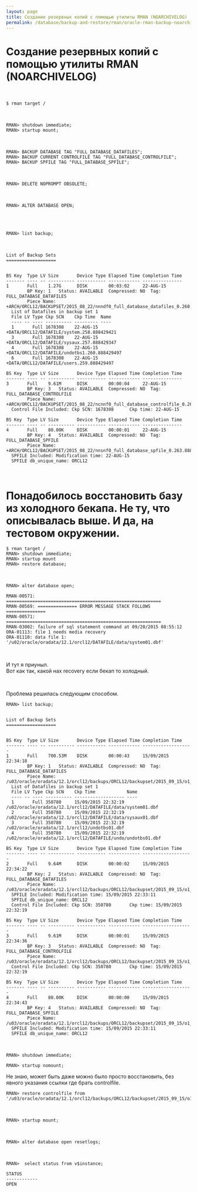 ```yaml
---
layout: page
title: Создание резервных копий с помощью утилиты RMAN (NOARCHIVELOG)
permalink: /database/backup-and-restore/rman/oracle-rman-backup-noarchivelog/
---
```


# Создание резервных копий с помощью утилиты RMAN (NOARCHIVELOG)

<br/>

    $ rman target /

<br/>

    RMAN> shutdown immediate;  
    RMAN> startup mount;

<br/>

    RMAN> BACKUP DATABASE TAG "FULL_DATABASE_DATAFILES";
    RMAN> BACKUP CURRENT CONTROLFILE TAG "FULL_DATABASE_CONTROLFILE";
    RMAN> BACKUP SPFILE TAG "FULL_DATABASE_SPFILE";

<br/>

    RMAN> DELETE NOPROMPT OBSOLETE;

<br/>

    RMAN> ALTER DATABASE OPEN;

<br/>
<br/>

    RMAN> list backup;

<br/>

    List of Backup Sets
    ===================


    BS Key  Type LV Size       Device Type Elapsed Time Completion Time
    ------- ---- -- ---------- ----------- ------------ ---------------
    1       Full    1.27G      DISK        00:03:02     22-AUG-15
            BP Key: 1   Status: AVAILABLE  Compressed: NO  Tag: FULL_DATABASE_DATAFILES
            Piece Name: +ARCH/ORCL12/BACKUPSET/2015_08_22/nnndf0_full_database_datafiles_0.260.888436705
      List of Datafiles in backup set 1
      File LV Type Ckp SCN    Ckp Time  Name
      ---- -- ---- ---------- --------- ----
      1       Full 1678308    22-AUG-15 +DATA/ORCL12/DATAFILE/system.258.888429421
      3       Full 1678308    22-AUG-15 +DATA/ORCL12/DATAFILE/sysaux.257.888429347
      4       Full 1678308    22-AUG-15 +DATA/ORCL12/DATAFILE/undotbs1.260.888429497
      6       Full 1678308    22-AUG-15 +DATA/ORCL12/DATAFILE/users.259.888429497

    BS Key  Type LV Size       Device Type Elapsed Time Completion Time
    ------- ---- -- ---------- ----------- ------------ ---------------
    3       Full    9.61M      DISK        00:00:04     22-AUG-15
            BP Key: 3   Status: AVAILABLE  Compressed: NO  Tag: FULL_DATABASE_CONTROLFILE
            Piece Name: +ARCH/ORCL12/BACKUPSET/2015_08_22/ncnnf0_full_database_controlfile_0.262.888436943
      Control File Included: Ckp SCN: 1678308      Ckp time: 22-AUG-15

    BS Key  Type LV Size       Device Type Elapsed Time Completion Time
    ------- ---- -- ---------- ----------- ------------ ---------------
    4       Full    80.00K     DISK        00:00:01     22-AUG-15
            BP Key: 4   Status: AVAILABLE  Compressed: NO  Tag: FULL_DATABASE_SPFILE
            Piece Name: +ARCH/ORCL12/BACKUPSET/2015_08_22/nnsnf0_full_database_spfile_0.263.888436995
      SPFILE Included: Modification time: 22-AUG-15
      SPFILE db_unique_name: ORCL12

<br/>

# Понадобилось восстановить базу из холодного бекапа. Не ту, что описывалась выше. И да, на тестовом окружении.


    $ rman target /
    RMAN> shutdown immediate;
    RMAN> startup mount
    RMAN> restore database;

<br/>

    RMAN> alter database open;

    RMAN-00571: ===========================================================
    RMAN-00569: =============== ERROR MESSAGE STACK FOLLOWS ===============
    RMAN-00571: ===========================================================
    RMAN-03002: failure of sql statement command at 09/20/2015 08:55:12
    ORA-01113: file 1 needs media recovery
    ORA-01110: data file 1: '/u02/oracle/oradata/12.1/orcl12/DATAFILE/data/system01.dbf'


<br/>

И тут я приуныл.  
Вот как так, какой нах recovery если бекап то холодный.

<br/>

Проблема решилась следующим способом.


    RMAN> list backup;


    List of Backup Sets
    ===================


    BS Key  Type LV Size       Device Type Elapsed Time Completion Time
    ------- ---- -- ---------- ----------- ------------ -------------------
    1       Full    700.53M    DISK        00:00:43     15/09/2015 22:34:18
            BP Key: 1   Status: AVAILABLE  Compressed: NO  Tag: FULL_DATABASE_DATAFILES
            Piece Name: /u03/oracle/oradata/12.1/orcl12/backups/ORCL12/backupset/2015_09_15/o1_mf_nnndf_FULL_DATABASE_DATAFI_bzko7zd1_.bkp
      List of Datafiles in backup set 1
      File LV Type Ckp SCN    Ckp Time            Name
      ---- -- ---- ---------- ------------------- ----
      1       Full 350780     15/09/2015 22:32:19 /u02/oracle/oradata/12.1/orcl12/DATAFILE/data/system01.dbf
      2       Full 350780     15/09/2015 22:32:19 /u02/oracle/oradata/12.1/orcl12/DATAFILE/data/sysaux01.dbf
      3       Full 350780     15/09/2015 22:32:19 /u02/oracle/oradata/12.1/orcl12/undotbs01.dbf
      4       Full 350780     15/09/2015 22:32:19 /u02/oracle/oradata/12.1/orcl12/DATAFILE/undo/undotbs01.dbf

    BS Key  Type LV Size       Device Type Elapsed Time Completion Time
    ------- ---- -- ---------- ----------- ------------ -------------------
    2       Full    9.64M      DISK        00:00:02     15/09/2015 22:34:22
            BP Key: 2   Status: AVAILABLE  Compressed: NO  Tag: FULL_DATABASE_DATAFILES
            Piece Name: /u03/oracle/oradata/12.1/orcl12/backups/ORCL12/backupset/2015_09_15/o1_mf_ncsnf_FULL_DATABASE_DATAFI_bzko9g0f_.bkp
      SPFILE Included: Modification time: 15/09/2015 22:33:11
      SPFILE db_unique_name: ORCL12
      Control File Included: Ckp SCN: 350780       Ckp time: 15/09/2015 22:32:19

    BS Key  Type LV Size       Device Type Elapsed Time Completion Time
    ------- ---- -- ---------- ----------- ------------ -------------------
    3       Full    9.61M      DISK        00:00:01     15/09/2015 22:34:36
            BP Key: 3   Status: AVAILABLE  Compressed: NO  Tag: FULL_DATABASE_CONTROLFILE
            Piece Name: /u03/oracle/oradata/12.1/orcl12/backups/ORCL12/backupset/2015_09_15/o1_mf_ncnnf_FULL_DATABASE_CONTRO_bzko9wwl_.bkp
      Control File Included: Ckp SCN: 350780       Ckp time: 15/09/2015 22:32:19

    BS Key  Type LV Size       Device Type Elapsed Time Completion Time
    ------- ---- -- ---------- ----------- ------------ -------------------
    4       Full    80.00K     DISK        00:00:00     15/09/2015 22:34:43
            BP Key: 4   Status: AVAILABLE  Compressed: NO  Tag: FULL_DATABASE_SPFILE
            Piece Name: /u03/oracle/oradata/12.1/orcl12/backups/ORCL12/backupset/2015_09_15/o1_mf_nnsnf_FULL_DATABASE_SPFILE_bzkob3rw_.bkp
      SPFILE Included: Modification time: 15/09/2015 22:33:11
      SPFILE db_unique_name: ORCL12

<br/>

    RMAN> shutdown immediate;

    RMAN> startup nomount;


Не знаю, может быть даже можно было просто восстановить, без явного указания ссылки где брать controlfile.

    RMAN> restore controlfile from '/u03/oracle/oradata/12.1/orcl12/backups/ORCL12/backupset/2015_09_15/o1_mf_ncnnf_FULL_DATABASE_CONTRO_bzko9wwl_.bkp';

<br/>

    RMAN> startup mount;

<br/>

    RMAN> alter database open resetlogs;

<br/>

    RMAN>  select status from v$instance;

    STATUS
    ------------
    OPEN
